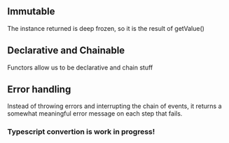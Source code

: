 ## Immutable
The instance returned is deep frozen, so it is the result of getValue()

## Declarative and Chainable
Functors allow us to be declarative and chain stuff

## Error handling
Instead of throwing errors and interrupting the chain of events, it returns a somewhat meaningful error message on each step that fails.

### Typescript convertion is work in progress!
